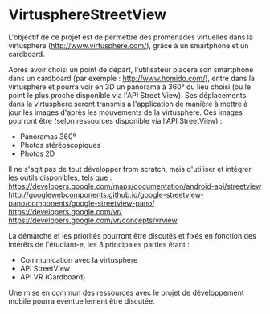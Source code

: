 # VirtusphereStreetView

L'objectif de ce projet est de permettre des promenades virtuelles dans la virtusphere (http://www.virtusphere.com/), grâce à un smartphone et un cardboard.

Après avoir choisi un point de départ, l'utilisateur placera son smartphone dans un cardboard (par exemple : http://www.homido.com/), entre dans la virtusphere et pourra voir en 3D un panorama à 360° du lieu choisi (ou le point le plus proche disponible via l'API Street View). Ses déplacements dans la virtusphere seront transmis à l'application de manière à mettre à jour les images d'après les mouvements de la virtusphere. Ces images pourront être (selon ressources disponible via l'API StreetView) :
- Panoramas 360°
- Photos stéréoscopiques
- Photos 2D

Il ne s'agit pas de tout développer from scratch, mais d'utiliser et intégrer les outils disponibles, tels que :
https://developers.google.com/maps/documentation/android-api/streetview
http://googlewebcomponents.github.io/google-streetview-pano/components/google-streetview-pano/
https://developers.google.com/vr/
https://developers.google.com/vr/concepts/vrview

La démarche et les priorités pourront être discutés et fixés en fonction des intérêts de l'étudiant-e, les 3 principales parties étant :
- Communication avec la virtusphere
- API StreetVIew
- API VR (Cardboard)

Une mise en commun des ressources avec le projet de développement mobile pourra éventuellement être discutée.
